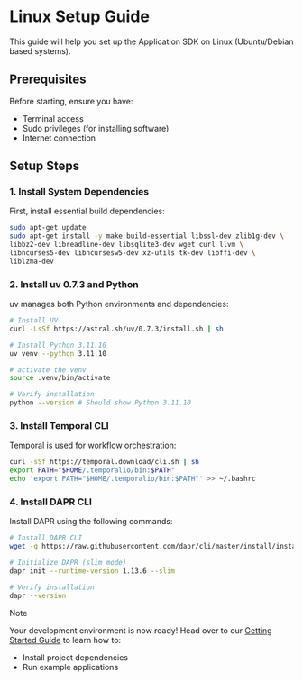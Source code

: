 # Linux Setup Guide

This guide will help you set up the Application SDK on Linux (Ubuntu/Debian based systems).

## Prerequisites

Before starting, ensure you have:
  - Terminal access
  - Sudo privileges (for installing software)
  - Internet connection

## Setup Steps

### 1. Install System Dependencies

First, install essential build dependencies:

```bash
sudo apt-get update
sudo apt-get install -y make build-essential libssl-dev zlib1g-dev \
libbz2-dev libreadline-dev libsqlite3-dev wget curl llvm \
libncurses5-dev libncursesw5-dev xz-utils tk-dev libffi-dev \
liblzma-dev
```

### 2. Install uv 0.7.3 and Python

uv manages both Python environments and dependencies:

```bash
# Install UV
curl -LsSf https://astral.sh/uv/0.7.3/install.sh | sh

# Install Python 3.11.10
uv venv --python 3.11.10

# activate the venv
source .venv/bin/activate

# Verify installation
python --version # Should show Python 3.11.10
```

### 3. Install Temporal CLI

Temporal is used for workflow orchestration:

```bash
curl -sSf https://temporal.download/cli.sh | sh
export PATH="$HOME/.temporalio/bin:$PATH"
echo 'export PATH="$HOME/.temporalio/bin:$PATH"' >> ~/.bashrc
```

### 4. Install DAPR CLI

Install DAPR using the following commands:

```bash
# Install DAPR CLI
wget -q https://raw.githubusercontent.com/dapr/cli/master/install/install.sh -O - | /bin/bash -s 1.14.1

# Initialize DAPR (slim mode)
dapr init --runtime-version 1.13.6 --slim

# Verify installation
dapr --version
```

> [!NOTE]
> Your development environment is now ready! Head over to our [Getting Started Guide](../guides/getting-started.md) to learn how to:
> - Install project dependencies
> - Run example applications
